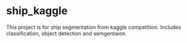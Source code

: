 # ship_kaggle
This project is for ship segmentation from kaggle competition. Includes classification, object detection and semgentaion.
